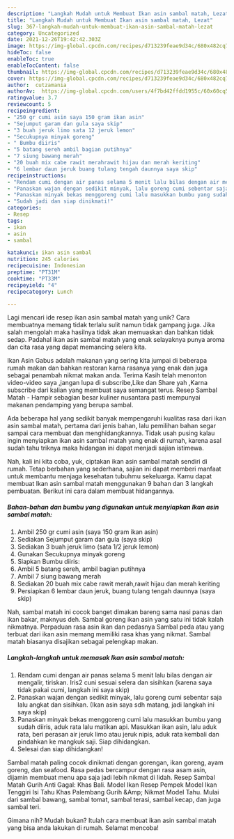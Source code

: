 ```yaml
---
description: "Langkah Mudah untuk Membuat Ikan asin sambal matah, Lezat"
title: "Langkah Mudah untuk Membuat Ikan asin sambal matah, Lezat"
slug: 367-langkah-mudah-untuk-membuat-ikan-asin-sambal-matah-lezat
category: Uncategorized
date: 2021-12-26T19:42:42.303Z
image: https://img-global.cpcdn.com/recipes/d713239feae9d34c/680x482cq70/ikan-asin-sambal-matah-foto-resep-utama.jpg
hideToc: false
enableToc: true
enableTocContent: false
thumbnail: https://img-global.cpcdn.com/recipes/d713239feae9d34c/680x482cq70/ikan-asin-sambal-matah-foto-resep-utama.jpg
cover: https://img-global.cpcdn.com/recipes/d713239feae9d34c/680x482cq70/ikan-asin-sambal-matah-foto-resep-utama.jpg
author:  cutzamania
authorAv:  https://img-global.cpcdn.com/users/4f7bd42ffdd1955c/60x60cq50/avatar.jpg
ratingvalue: 3.7
reviewcount: 5
recipeingredient:
- "250 gr cumi asin saya 150 gram ikan asin"
- "Sejumput garam dan gula saya skip"
- "3 buah jeruk limo sata 12 jeruk lemon"
- "Secukupnya minyak goreng"
- " Bumbu diiris"
- "5 batang sereh ambil bagian putihnya"
- "7 siung bawang merah"
- "20 buah mix cabe rawit merahrawit hijau dan merah keriting"
- "6 lembar daun jeruk buang tulang tengah daunnya saya skip"
recipeinstructions:
- "Rendam cumi dengan air panas selama 5 menit lalu bilas dengan air mengalir, tiriskan. Iris2 cuni sesuai selera dan sisihkan (karena saya tidak pakai cumi, langkah ini saya skip)"
- "Panaskan wajan dengan sedikit minyak, lalu goreng cumi sebentar saja lalu angkat dan sisihkan. (Ikan asin saya sdh matang, jadi langkah ini saya skip)"
- "Panaskan minyak bekas menggoreng cumi lalu masukkan bumbu yang sudah diiris, aduk rata lalu matikan api. Masukkan ikan asin, lalu aduk rata, beri perasan air jeruk limo atau jeruk nipis, aduk rata kembali dan pindahkan ke mangkuk saji. Siap dihidangkan."
- "Sudah jadi dan siap dinikmati!"
categories:
- Resep
tags:
- ikan
- asin
- sambal

katakunci: ikan asin sambal 
nutrition: 245 calories
recipecuisine: Indonesian
preptime: "PT31M"
cooktime: "PT33M"
recipeyield: "4"
recipecategory: Lunch

---
```



Lagi mencari ide resep ikan asin sambal matah yang unik? Cara membuatnya memang tidak terlalu sulit namun tidak gampang juga. Jika salah mengolah maka hasilnya tidak akan memuaskan dan bahkan tidak sedap. Padahal ikan asin sambal matah yang enak selayaknya punya aroma dan cita rasa yang dapat memancing selera kita.


Ikan Asin Gabus adalah makanan yang sering kita jumpai di beberapa rumah makan dan bahkan restoran karna rasanya yang enak dan juga sebagai penambah nikmat makan anda. Terima Kasih telah menonton video-video saya ,jangan lupa di subscribe,Like dan Share yah ,Karna subscribe dari kalian yang membuat saya semangat terus. Resep Sambal Matah - Hampir sebagian besar kuliner nusantara pasti mempunyai makanan pendamping yang berupa sambal.

Ada beberapa hal yang sedikit banyak mempengaruhi kualitas rasa dari ikan asin sambal matah, pertama dari jenis bahan, lalu pemilihan bahan segar sampai cara membuat dan menghidangkannya. Tidak usah pusing kalau ingin menyiapkan ikan asin sambal matah yang enak di rumah, karena asal sudah tahu triknya maka hidangan ini dapat menjadi sajian istimewa.


Nah, kali ini kita coba, yuk, ciptakan ikan asin sambal matah sendiri di rumah. Tetap berbahan yang sederhana, sajian ini dapat memberi manfaat untuk membantu menjaga kesehatan tubuhmu sekeluarga. Kamu dapat membuat Ikan asin sambal matah menggunakan 9 bahan dan 3 langkah pembuatan. Berikut ini cara dalam membuat hidangannya.

<!--inarticleads1-->

##### Bahan-bahan dan bumbu yang digunakan untuk menyiapkan Ikan asin sambal matah:

1. Ambil 250 gr cumi asin (saya 150 gram ikan asin)
1. Sediakan Sejumput garam dan gula (saya skip)
1. Sediakan 3 buah jeruk limo (sata 1/2 jeruk lemon)
1. Gunakan Secukupnya minyak goreng
1. Siapkan  Bumbu diiris:
1. Ambil 5 batang sereh, ambil bagian putihnya
1. Ambil 7 siung bawang merah
1. Sediakan 20 buah mix cabe rawit merah,rawit hijau dan merah keriting
1. Persiapkan 6 lembar daun jeruk, buang tulang tengah daunnya (saya skip)


Nah, sambal matah ini cocok banget dimakan bareng sama nasi panas dan ikan bakar, maknyus deh. Sambal goreng ikan asin yang satu ini tidak kalah nikmatnya. Perpaduan rasa asin ikan dan pedasnya Sambal peda atau yang terbuat dari ikan asin memang memiliki rasa khas yang nikmat. Sambal matah biasanya disajikan sebagai pelengkap makan. 

<!--inarticleads2-->

##### Langkah-langkah untuk memasak Ikan asin sambal matah:

1. Rendam cumi dengan air panas selama 5 menit lalu bilas dengan air mengalir, tiriskan. Iris2 cuni sesuai selera dan sisihkan (karena saya tidak pakai cumi, langkah ini saya skip)
1. Panaskan wajan dengan sedikit minyak, lalu goreng cumi sebentar saja lalu angkat dan sisihkan. (Ikan asin saya sdh matang, jadi langkah ini saya skip)
1. Panaskan minyak bekas menggoreng cumi lalu masukkan bumbu yang sudah diiris, aduk rata lalu matikan api. Masukkan ikan asin, lalu aduk rata, beri perasan air jeruk limo atau jeruk nipis, aduk rata kembali dan pindahkan ke mangkuk saji. Siap dihidangkan.
1. Selesai dan siap dihidangkan!

Sambal matah paling cocok dinikmati dengan gorengan, ikan goreng, ayam goreng, dan seafood. Rasa pedas bercampur dengan rasa asam asin, dijamin membuat menu apa saja jadi lebih nikmat di lidah. Resep Sambal Matah Gurih Anti Gagal: Khas Bali. Model Ikan Resep Pempek Model Ikan Tenggiri Isi Tahu Khas Palembang Gurih &amp;Amp; Nikmat Model Tahu. Mulai dari sambal bawang, sambal tomat, sambal terasi, sambal kecap, dan juga sambal teri. 

Gimana nih? Mudah bukan? Itulah cara membuat ikan asin sambal matah yang bisa anda lakukan di rumah. Selamat mencoba!
